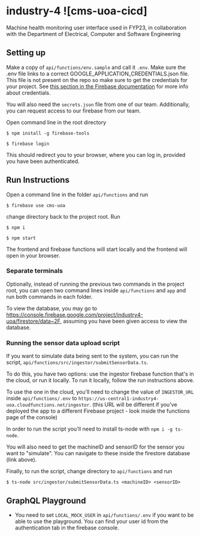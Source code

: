 # industry-4 ![cms-uoa-cicd]

Machine health monitoring user interface used in FYP23, in collaboration with the Department of Electrical, Computer and Software Engineering

## Setting up

Make a copy of `api/functions/env.sample` and call it `.env`. Make sure the .env file links to a correct GOOGLE_APPLICATION_CREDENTIALS.json file. This file is not present on the repo so make sure to get the credentials for your project. See [this section in the Firebase documentation](https://firebase.google.com/docs/admin/setup#initialize-sdk) for more info about credentials.

You will also need the `secrets.json` file from one of our team. Additionally, you can request access to our firebase from our team.

Open command line in the root directory

`$ npm install -g firebase-tools`

`$ firebase login`

This should redirect you to your browser, where you can log in, provided you have been authenticated.

## Run Instructions

Open a command line in the folder `api/functions` and run

`$ firebase use cms-uoa`

change directory back to the project root. Run

`$ npm i`

`$ npm start`

The frontend and firebase functions will start locally and the frontend will open in your browser.

### Separate terminals

Optionally, instead of running the previous two commands in the project root, you can open two command lines inside `api/functions` and `app` and run both commands in each folder.

To view the database, you may go to https://console.firebase.google.com/project/industry4-uoa/firestore/data~2F, assuming you have been given access to view the database.

### Running the sensor data upload script

If you want to simulate data being sent to the system, you can run the script, `api/functions/src/ingestor/submitSensorData.ts`. 

To do this, you have two options: use the ingestor firebase function that's in the cloud, or run it locally. To run it locally, follow the run instructions above. 

To use the one in the cloud, you'll need to change the value of `INGESTOR_URL` inside `api/functions/.env` to `https://us-central1-industry4-uoa.cloudfunctions.net/ingestor`. (this URL will be different if you've deployed the app to a different Firebase project - look inside the functions page of the console)

In order to run the script you'll need to install ts-node with `npm i -g ts-node`. 

You will also need to get the machineID and sensorID for the sensor you want to "simulate". You can navigate to these inside the firestore database (link above). 

Finally, to run the script, change directory to `api/functions` and run 

`$ ts-node src/ingestor/submitSensorData.ts <machineID> <sensorID>`

## GraphQL Playground

- You need to set `LOCAL_MOCK_USER` in `api/functions/.env` if you want to be able to use the playground. You can find your user id from the authentication tab in the firebase console.
